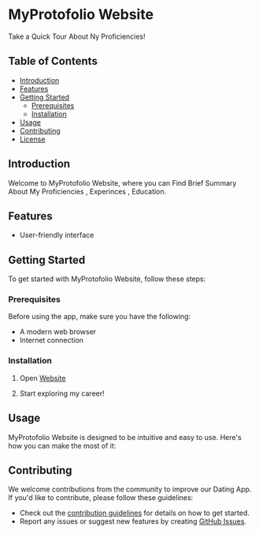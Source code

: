 
# MyProtofolio Website

Take a Quick Tour About Ny Proficiencies!

## Table of Contents

- [Introduction](#introduction)
- [Features](#features)
- [Getting Started](#getting-started)
  - [Prerequisites](#prerequisites)
  - [Installation](#installation)
- [Usage](#usage)
- [Contributing](#contributing)
- [License](#license)

## Introduction

Welcome to MyProtofolio Website, where you can Find Brief Summary About My Proficiencies , Experinces , Education.

## Features

- User-friendly interface

## Getting Started

To get started with MyProtofolio Website, follow these steps:

### Prerequisites

Before using the app, make sure you have the following:


- A modern web browser
- Internet connection

### Installation

1. Open [Website](https://habibaahmedm-002-site13.atempurl.com)

2. Start exploring my career!

## Usage

MyProtofolio Website is designed to be intuitive and easy to use. Here's how you can make the most of it:


## Contributing

We welcome contributions from the community to improve our Dating App. If you'd like to contribute, please follow these guidelines:

- Check out the [contribution guidelines](CONTRIBUTING.md) for details on how to get started.
- Report any issues or suggest new features by creating [GitHub Issues](https://github.com/ahmedmostafa-cell/DatingApp/issues).


